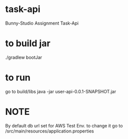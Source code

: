 # task-api
Bunny-Studio Assignment Task-Api

# to build jar
./gradlew bootJar

# to run 
go to build/libs
java -jar user-api-0.0.1-SNAPSHOT.jar

# NOTE
By default db url set for AWS Test Env. to change it go to /src/main/resources/application.properties
